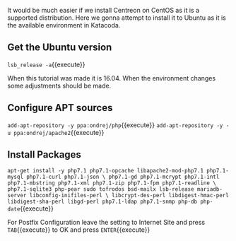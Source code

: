 It would be much easier if we install Centreon on CentOS as it is a supported distribution. Here we gonna attempt to install it to Ubuntu as it is the available environment in Katacoda.

## Get the Ubuntu version
`lsb_release -a`{{execute}}

When this tutorial was made it is 16.04. When the environment changes some adjustments should be made.

## Configure APT sources 

`add-apt-repository -y ppa:ondrej/php`{{execute}}
`add-apt-repository -y -u ppa:ondrej/apache2`{{execute}}

## Install Packages

`apt-get install -y php7.1 php7.1-opcache libapache2-mod-php7.1 php7.1-mysql php7.1-curl php7.1-json \
    php7.1-gd php7.1-mcrypt php7.1-intl php7.1-mbstring php7.1-xml php7.1-zip php7.1-fpm php7.1-readline \
    php7.1-sqlite3 php-pear sudo tofrodos bsd-mailx lsb-release mariadb-server libconfig-inifiles-perl \
    libcrypt-des-perl libdigest-hmac-perl libdigest-sha-perl libgd-perl php7.1-ldap php7.1-snmp php-db php-date`{{execute}}

For Postfix Configuration leave the setting to Internet Site and press `TAB`{{execute}} to OK and press `ENTER`{{execute}}
